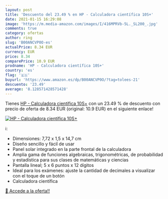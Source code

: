 ```yaml
---
layout: post
title: 'Descuento del 23.49 % en HP - Calculadora científica 10S+'
date: 2021-01-15 16:29:08
image: 'https://m.media-amazon.com/images/I/416MPRVb-5L._SL200_.jpg'
comments: true
category: ofertas
author: ring
slug: 'B00ANCVP0O-es'
actualPrice: 8.34 EUR
currency: EUR
price: 8.34
comparePrice: 10.9 EUR
prodname: 'HP - Calculadora científica 10S+'
country: 'es'
flag: '🇪🇸'
buyurl: 'https://www.amazon.es/dp/B00ANCVP0O/?tag=tolees-21'
descuento: '23.49'
average: '8.128571428571428'
---
```


Tienes [HP - Calculadora científica 10S+](https://www.amazon.es/dp/B00ANCVP0O/?tag=tolees-21) con un 23.49 % de descuento con precio de oferta de 8.34 EUR (original: 10.9 EUR) en el siguiente enlace!

[![HP - Calculadora científica 10S+](https://m.media-amazon.com/images/I/416MPRVb-5L._SL200_.jpg)](https://www.amazon.es/dp/B00ANCVP0O/?tag=tolees-21)

ℹ️:

- Dimensiones: 7,72 x 1,5 x 14,7 cm
- Diseño sencillo y fácil de usar
- Panel solar integrado en la parte frontal de la calculadora
- Amplia gama de funciones algebraicas, trigonométricas, de probabilidad y estadística para sus clases de matemáticas y ciencias
- Pantalla lineal; 5 x 6 puntos x 12 dígitos
- Ideal para los exámenes: ajuste la cantidad de decimales a visualizar con el toque de un botón
- Calculadora científica

[🛒 Accede a la oferta!!](https://www.amazon.es/dp/B00ANCVP0O/?tag=tolees-21)
